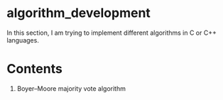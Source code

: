 # algorithm_development
In this section, I am trying to implement different algorithms in C or C++ languages.

# Contents
1. Boyer–Moore majority vote algorithm

